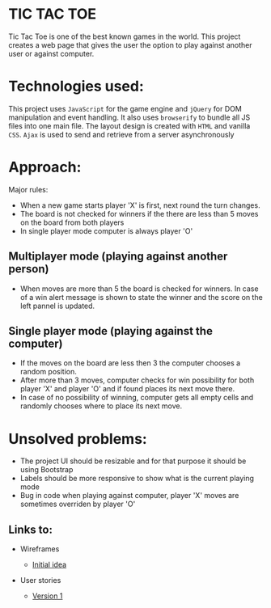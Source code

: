 # TIC TAC TOE

Tic Tac Toe is one of the best known games in the world. This project creates a web page that gives the user the option to play against another user or against computer.

# Technologies used:
This project uses `JavaScript` for the game engine and `jQuery` for DOM manipulation and event handling. It also uses `browserify` to bundle all JS files into one main file. The layout design is created with `HTML` and vanilla `CSS`. `Ajax` is used to send and retrieve from a server asynchronously

# Approach:
Major rules:
- When a new game starts player 'X' is first, next round the turn changes.
- The board is not checked for winners if the there are less than 5 moves on the board from both players
- In single player mode computer is always player 'O'

## Multiplayer mode (playing against another person)
- When moves are more than 5 the board is checked for winners. In case of a win alert message is shown to state the winner and the score on the left pannel is updated.

## Single player mode (playing against the computer)
 - If the moves on the board are less then 3 the computer chooses a random position.
 - After more than 3 moves, computer checks for win possibility for both player 'X' and player 'O' and if found places its next move there.
 - In case of no possibility of winning, computer gets all empty cells and randomly chooses where to place its next move.

# Unsolved problems:
- The project UI should be resizable and for that purpose it should be using Bootstrap
- Labels should be more responsive to show what is the current playing mode
- Bug in code when playing against computer, player 'X' moves are sometimes overriden by player 'O'

## Links to:

- Wireframes
  - [Initial idea](https://docs.google.com/drawings/d/1UpgbJ2Lv5f0QC47BHXggs2AnLdOoKnktrjnpPVA31Pk/edit)

- User stories
  - [Version 1](https://github.com/lekova/tictactoe-ultimate/blob/master/user_stories.txt)
